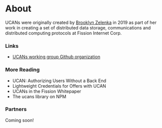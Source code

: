 <script lang="ts">
  import {
    OutboundLink
  } from 'carbon-components-svelte'
</script>
<div class="markdown-generated">

# About

UCANs were originally created by [Brooklyn Zelenka](https://twitter.com/expede) in 2019 as part of her work in creating a set of distributed data storage, communications and distributed computing protocols at Fission Internet Corp.

### Links

* [UCANs working group Github organization](https://github.com/ucan-wg/)

### More Reading

 * <OutboundLink href="https://fission.codes/blog/auth-without-backend/">UCAN: Authorizing Users Without a Back End</OutboundLink>
 * <OutboundLink href="https://fission.codes/blog/lightweight-credentials-ucan/">Lightweight Credentials for Offers with UCAN</OutboundLink>
 * <OutboundLink href="https://whitepaper.fission.codes/access-control/ucan">UCANs in the Fission Whitepaper</OutboundLink>
 * The <OutboundLink href="https://www.npmjs.com/package/ucans/">ucans library</OutboundLink> on NPM

### Partners

Coming soon!

</div>
<style>
</style>